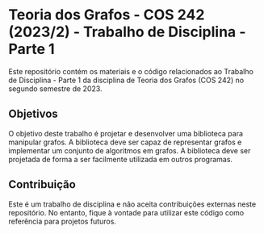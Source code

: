 # Teoria dos Grafos - COS 242 (2023/2) - Trabalho de Disciplina - Parte 1

Este repositório contém os materiais e o código relacionados ao Trabalho de Disciplina - Parte 1 da disciplina de Teoria dos Grafos (COS 242) no segundo semestre de 2023.

## Objetivos
O objetivo deste trabalho é projetar e desenvolver uma biblioteca para manipular grafos. A biblioteca deve ser capaz de representar grafos e implementar um conjunto de algoritmos em grafos. A biblioteca deve ser projetada de forma a ser facilmente utilizada em outros programas.

## Contribuição
Este é um trabalho de disciplina e não aceita contribuições externas neste repositório. No entanto, fique à vontade para utilizar este código como referência para projetos futuros.
